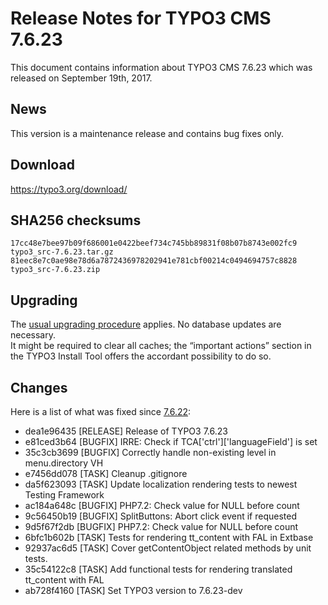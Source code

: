 Release Notes for TYPO3 CMS 7.6.23
==================================

This document contains information about TYPO3 CMS 7.6.23 which was
released on September 19th, 2017.

News
----

This version is a maintenance release and contains bug fixes only.

Download
--------

<https://typo3.org/download/>

SHA256 checksums
----------------

    17cc48e7bee97b09f686001e0422beef734c745bb89831f08b07b8743e002fc9  typo3_src-7.6.23.tar.gz
    81eec8e7c0ae98e78d6a7872436978202941e781cbf00214c0494694757c8828  typo3_src-7.6.23.zip

Upgrading
---------

The [usual upgrading
procedure](https://docs.typo3.org/typo3cms/InstallationGuide/) applies.
No database updates are necessary.\
It might be required to clear all caches; the “important actions”
section in the TYPO3 Install Tool offers the accordant possibility to do
so.

Changes
-------

Here is a list of what was fixed since
[7.6.22](TYPO3_CMS_7.6.22 "wikilink"):

 * dea1e96435 [RELEASE] Release of TYPO3 7.6.23
 * e81ced3b64 [BUGFIX] IRRE: Check if TCA['ctrl']['languageField'] is set
 * 35c3cb3699 [BUGFIX] Correctly handle non-existing level in menu.directory VH
 * e7456dd078 [TASK] Cleanup .gitignore
 * da5f623093 [TASK] Update localization rendering tests to newest Testing Framework
 * ac184a648c [BUGFIX] PHP7.2: Check value for NULL before count
 * 9c56450b19 [BUGFIX] SplitButtons: Abort click event if requested
 * 9d5f67f2db [BUGFIX] PHP7.2: Check value for NULL before count
 * 6bfc1b602b [TASK] Tests for rendering tt_content with FAL in Extbase
 * 92937ac6d5 [TASK] Cover getContentObject related methods by unit tests.
 * 35c54122c8 [TASK] Add functional tests for rendering translated tt_content with FAL
 * ab728f4160 [TASK] Set TYPO3 version to 7.6.23-dev


